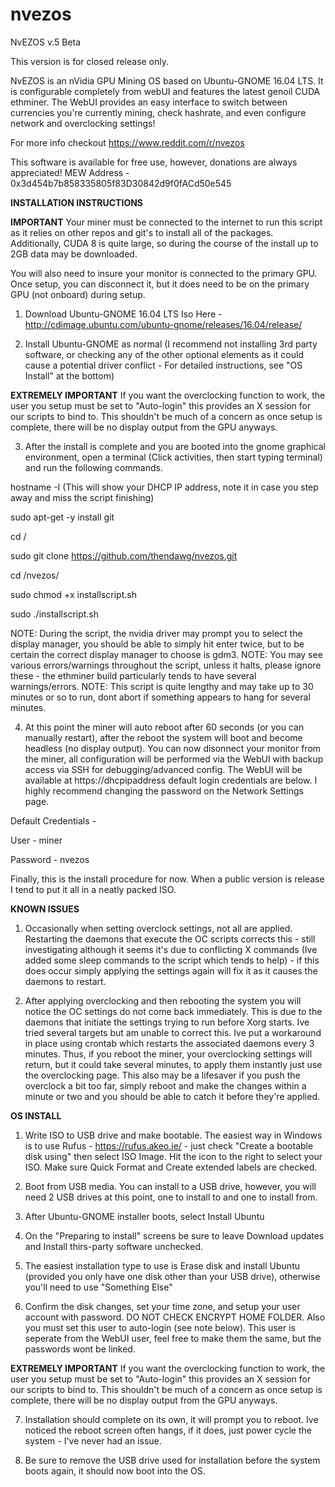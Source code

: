 # nvezos
NvEZOS v.5 Beta

This version is for closed release only.

NvEZOS is an nVidia GPU Mining OS based on Ubuntu-GNOME 16.04 LTS. It is configurable completely from webUI and features the latest genoil CUDA ethminer. The WebUI provides an easy interface to switch between currencies you're currently mining, check hashrate, and even configure network and overclocking settings!

For more info checkout https://www.reddit.com/r/nvezos

This software is available for free use, however, donations are always appreciated!
MEW Address - 0x3d454b7b858335805f83D30842d9f0fACd50e545

**INSTALLATION INSTRUCTIONS**

**IMPORTANT** Your miner must be connected to the internet to run this script as it relies on other repos and git's to install all of the packages. Additionally, CUDA 8 is quite large, so during the course of the install up to 2GB data may be downloaded.

You will also need to insure your monitor is connected to the primary GPU. Once setup, you can disconnect it, but it does need to be on the primary GPU (not onboard) during setup.

1) Download Ubuntu-GNOME 16.04 LTS Iso Here - http://cdimage.ubuntu.com/ubuntu-gnome/releases/16.04/release/

2) Install Ubuntu-GNOME as normal (I recommend not installing 3rd party software, or checking any of the other optional elements as it could cause a potential driver conflict - For detailed instructions, see "OS Install" at the bottom)

**EXTREMELY IMPORTANT** If you want the overclocking function to work, the user you setup must be set to "Auto-login" this provides an X session for our scripts to bind to. This shouldn't be much of a concern as once setup is complete, there will be no display output from the GPU anyways. 

3) After the install is complete and you are booted into the gnome graphical environment, open a terminal (Click activities, then start typing terminal) and run the following commands.

hostname -I (This will show your DHCP IP address, note it in case you step away and miss the script finishing)

sudo apt-get -y install git

cd /

sudo git clone https://github.com/thendawg/nvezos.git

cd /nvezos/

sudo chmod +x installscript.sh

sudo ./installscript.sh


NOTE: During the script, the nvidia driver may prompt you to select the display manager, you should be able to simply hit enter twice, but to be certain the correct display manager to choose is gdm3.
NOTE: You may see various errors/warnings throughout the script, unless it halts, please ignore these - the ethminer build particularly tends to have several warnings/errors.
NOTE: This script is quite lengthy and may take up to 30 minutes or so to run, dont abort if something appears to hang for several minutes.

4) At this point the miner will auto reboot after 60 seconds (or you can manually restart), after the reboot the system will boot and become headless (no display output). You can now disonnect your monitor from the miner, all configuration will be performed via the WebUI with backup access via SSH for debugging/advanced config. The WebUI will be available at https://dhcpipaddress default login credentials are below. I highly recommend changing the password on the Network Settings page.

Default Credentials -

User - miner

Password - nvezos

Finally, this is the install procedure for now. When a public version is release I tend to put it all in a neatly packed ISO.

**KNOWN ISSUES**

1. Occasionally when setting overclock settings, not all are applied. Restarting the daemons that execute the OC scripts corrects this - still investigating although it seems it's due to conflicting X commands (Ive added some sleep commands to the script which tends to help) - if this does occur simply applying the settings again will fix it as it causes the daemons to restart.

2. After applying overclocking and then rebooting the system you will notice the OC settings do not come back immediately. This is due to the daemons that initiate the settings trying to run before Xorg starts. Ive tried several targets but am unable to correct this. Ive put a workaround in place using crontab which restarts the associated daemons every 3 minutes. Thus, if you reboot the miner, your overclocking settings will return, but it could take several minutes, to apply them instantly just use the overclocking page. This also may be a lifesaver if you push the overclock a bit too far, simply reboot and make the changes within a minute or two and you should be able to catch it before they're applied.

**OS INSTALL**

1) Write ISO to USB drive and make bootable. The easiest way in Windows is to use Rufus - https://rufus.akeo.ie/ - just check "Create a bootable disk using" then select ISO Image. Hit the icon to the right to select your ISO. Make sure Quick Format and Create extended labels are checked.

2) Boot from USB media. You can install to a USB drive, however, you will need 2 USB drives at this point, one to install to and one to install from.

3) After Ubuntu-GNOME installer boots, select Install Ubuntu

4) On the "Preparing to install" screens be sure to leave Download updates and Install thirs-party software unchecked.

5) The easiest installation type to use is Erase disk and install Ubuntu (provided you only have one disk other than your USB drive), otherwise you'll need to use "Something Else"

6) Confirm the disk changes, set your time zone, and setup your user account with password. DO NOT CHECK ENCRYPT HOME FOLDER. Also you must set this user to auto-login (see note below). This user is seperate from the WebUI user, feel free to make them the same, but the passwords wont be linked.

**EXTREMELY IMPORTANT** If you want the overclocking function to work, the user you setup must be set to "Auto-login" this provides an X session for our scripts to bind to. This shouldn't be much of a concern as once setup is complete, there will be no display output from the GPU anyways. 

7) Installation should complete on its own, it will prompt you to reboot. Ive noticed the reboot screen often hangs, if it does, just power cycle the system - I've never had an issue.

8) Be sure to remove the USB drive used for installation before the system boots again, it should now boot into the OS.


